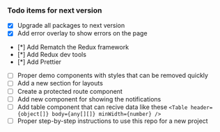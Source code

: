 ### Todo items for next version


- [x] Upgrade all packages to next version
- [x] Add error overlay to show errors on the page
- [*] Add Rematch the Redux framework
- [*] Add Redux dev tools
- [*] Add Prettier
- [ ] Proper demo components with styles that can be removed quickly
- [ ] Add a new section for layouts
- [ ] Create a protected route component
- [ ] Add new component for showing the notifications
- [ ] Add table component that can recive data like these `<Table header={object[]} body={any[][]} minWidth={number} />`
- [ ] Proper step-by-step instructions to use this repo for a new project
